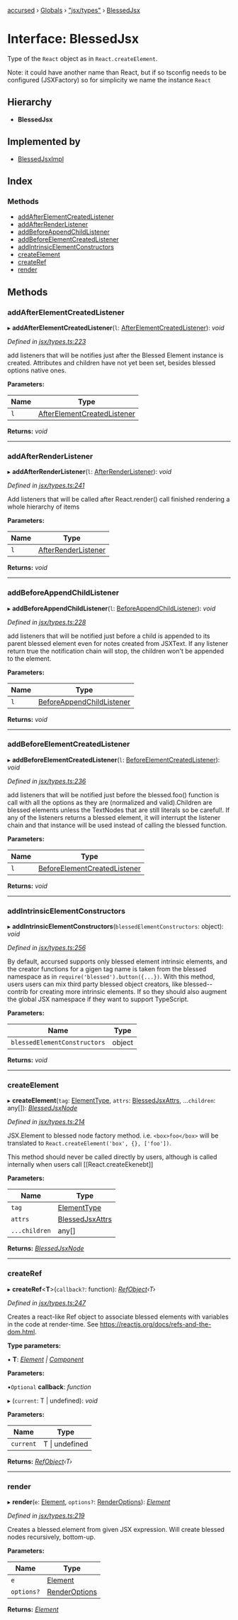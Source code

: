 [accursed](../README.md) › [Globals](../globals.md) › ["jsx/types"](../modules/_jsx_types_.md) › [BlessedJsx](_jsx_types_.blessedjsx.md)

# Interface: BlessedJsx

Type of the `React` object as in `React.createElement`.

Note: it could have another name than React, but if so tsconfig needs to be configured (JSXFactory) so for
simplicity we name the instance `React`

## Hierarchy

* **BlessedJsx**

## Implemented by

* [BlessedJsxImpl](../classes/_jsx_createelement_.blessedjsximpl.md)

## Index

### Methods

* [addAfterElementCreatedListener](_jsx_types_.blessedjsx.md#addafterelementcreatedlistener)
* [addAfterRenderListener](_jsx_types_.blessedjsx.md#addafterrenderlistener)
* [addBeforeAppendChildListener](_jsx_types_.blessedjsx.md#addbeforeappendchildlistener)
* [addBeforeElementCreatedListener](_jsx_types_.blessedjsx.md#addbeforeelementcreatedlistener)
* [addIntrinsicElementConstructors](_jsx_types_.blessedjsx.md#addintrinsicelementconstructors)
* [createElement](_jsx_types_.blessedjsx.md#createelement)
* [createRef](_jsx_types_.blessedjsx.md#createref)
* [render](_jsx_types_.blessedjsx.md#render)

## Methods

###  addAfterElementCreatedListener

▸ **addAfterElementCreatedListener**(`l`: [AfterElementCreatedListener](../modules/_jsx_types_.md#afterelementcreatedlistener)): *void*

*Defined in [jsx/types.ts:223](https://github.com/cancerberoSgx/accursed/blob/468bf3c/src/jsx/types.ts#L223)*

add listeners that will be notifies just after the Blessed Element instance is created. Attributes and
children have not yet been set, besides blessed options native ones.

**Parameters:**

Name | Type |
------ | ------ |
`l` | [AfterElementCreatedListener](../modules/_jsx_types_.md#afterelementcreatedlistener) |

**Returns:** *void*

___

###  addAfterRenderListener

▸ **addAfterRenderListener**(`l`: [AfterRenderListener](../modules/_jsx_types_.md#afterrenderlistener)): *void*

*Defined in [jsx/types.ts:241](https://github.com/cancerberoSgx/accursed/blob/468bf3c/src/jsx/types.ts#L241)*

Add listeners that will be called after React.render() call finished rendering a whole hierarchy of items

**Parameters:**

Name | Type |
------ | ------ |
`l` | [AfterRenderListener](../modules/_jsx_types_.md#afterrenderlistener) |

**Returns:** *void*

___

###  addBeforeAppendChildListener

▸ **addBeforeAppendChildListener**(`l`: [BeforeAppendChildListener](../modules/_jsx_types_.md#beforeappendchildlistener)): *void*

*Defined in [jsx/types.ts:228](https://github.com/cancerberoSgx/accursed/blob/468bf3c/src/jsx/types.ts#L228)*

add listeners that will be notified just before a child is appended to its parent blessed element even
for notes created from JSXText. If any listener return true the notification chain will stop, the
children won't be appended to the element.

**Parameters:**

Name | Type |
------ | ------ |
`l` | [BeforeAppendChildListener](../modules/_jsx_types_.md#beforeappendchildlistener) |

**Returns:** *void*

___

###  addBeforeElementCreatedListener

▸ **addBeforeElementCreatedListener**(`l`: [BeforeElementCreatedListener](../modules/_jsx_types_.md#beforeelementcreatedlistener)): *void*

*Defined in [jsx/types.ts:236](https://github.com/cancerberoSgx/accursed/blob/468bf3c/src/jsx/types.ts#L236)*

add listeners that will be notified just before the blessed.foo() function is call with all the options
 as they are (normalized and valid).Children are blessed elements unless the TextNodes that are still
 literals so be careful!. If any of the listeners returns a blessed element, it will interrupt the
 listener chain and that instance will be used instead of calling the blessed function.

**Parameters:**

Name | Type |
------ | ------ |
`l` | [BeforeElementCreatedListener](../modules/_jsx_types_.md#beforeelementcreatedlistener) |

**Returns:** *void*

___

###  addIntrinsicElementConstructors

▸ **addIntrinsicElementConstructors**(`blessedElementConstructors`: object): *void*

*Defined in [jsx/types.ts:256](https://github.com/cancerberoSgx/accursed/blob/468bf3c/src/jsx/types.ts#L256)*

By default, accursed supports only blessed element intrinsic elements, and the creator functions for a
gigen tag name is taken from the blessed namespace as in `require('blessed').button({...})`. With this
method, users users can mix third party blessed object creators, like  blessed--contrib for creating more
intrinsic elements. If so they should also augment the global JSX namespace if they want to support
TypeScript.

**Parameters:**

Name | Type |
------ | ------ |
`blessedElementConstructors` | object |

**Returns:** *void*

___

###  createElement

▸ **createElement**(`tag`: [ElementType](../modules/_jsx_types_.__global.jsx.md#elementtype), `attrs`: [BlessedJsxAttrs](../modules/_jsx_types_.md#blessedjsxattrs), ...`children`: any[]): *[BlessedJsxNode](../modules/_jsx_types_.__global.jsx.md#blessedjsxnode)*

*Defined in [jsx/types.ts:214](https://github.com/cancerberoSgx/accursed/blob/468bf3c/src/jsx/types.ts#L214)*

JSX.Element to blessed node factory method. i.e. `<box>foo</box>` will be translated to
`React.createElement('box', {}, ['foo'])`.

This method should never be called directly by users, although is called internally when users call
[[React.createEkenebt]]

**Parameters:**

Name | Type |
------ | ------ |
`tag` | [ElementType](../modules/_jsx_types_.__global.jsx.md#elementtype) |
`attrs` | [BlessedJsxAttrs](../modules/_jsx_types_.md#blessedjsxattrs) |
`...children` | any[] |

**Returns:** *[BlessedJsxNode](../modules/_jsx_types_.__global.jsx.md#blessedjsxnode)*

___

###  createRef

▸ **createRef**<**T**>(`callback?`: function): *[RefObject](_jsx_types_.refobject.md)‹T›*

*Defined in [jsx/types.ts:247](https://github.com/cancerberoSgx/accursed/blob/468bf3c/src/jsx/types.ts#L247)*

Creates a react-like Ref object to associate blessed elements with variables in the code at render-time.
See https://reactjs.org/docs/refs-and-the-dom.html.

**Type parameters:**

▪ **T**: *[Element](_jsx_types_.__global.jsx.element.md) | [Component](../classes/_jsx_component_.component.md)*

**Parameters:**

▪`Optional`  **callback**: *function*

▸ (`current`: T | undefined): *void*

**Parameters:**

Name | Type |
------ | ------ |
`current` | T &#124; undefined |

**Returns:** *[RefObject](_jsx_types_.refobject.md)‹T›*

___

###  render

▸ **render**(`e`: [Element](_jsx_types_.__global.jsx.element.md), `options?`: [RenderOptions](_jsx_types_.renderoptions.md)): *[Element](_jsx_types_.__global.jsx.element.md)*

*Defined in [jsx/types.ts:219](https://github.com/cancerberoSgx/accursed/blob/468bf3c/src/jsx/types.ts#L219)*

Creates a blessed.element from given JSX expression. Will create blessed nodes recursively, bottom-up.

**Parameters:**

Name | Type |
------ | ------ |
`e` | [Element](_jsx_types_.__global.jsx.element.md) |
`options?` | [RenderOptions](_jsx_types_.renderoptions.md) |

**Returns:** *[Element](_jsx_types_.__global.jsx.element.md)*
